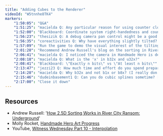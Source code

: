 ```yaml
---
title: "Adding Cubes to the Renderer"
videoId: "W5tnnhe8TK4"
markers:
    "1:50:05": "Q&A"
    "1:51:25": "macielda Q: Any particular reason for using counter clockwise for front faces (as opposed to clockwise)?"
    "1:52:00": "Blackboard: Coordinate system right-handedness and counter-clockwise winding"
    "1:56:23": "thesizik Q: A debug camera pan control might be a good idea"
    "1:56:35": "coreactivities Q: Why have everything slightly tilted? Wouldn't it make more sense to sort the assets according to their bottom or, if you're using 3D space, go for an orthogonal camera and using the Z position for sorting?"
    "1:57:09": "Run the game to demo the visual interest of the tilting [see Resources, Molly Rocket]"
    "2:01:28": "Recommend Andrew Russell's blog on the sorting in River City Ransom [see Resources, Andrew Russell]"
    "2:06:41": "macielda Q: I noticed the camera in Handmade Hero is defined by Camera X, Y, Z and P. Can I get X, Y and Z from a Quaternion? Is that a good idea? I mean, if you had Quaternions on Handmade Hero would you define the camera using a Quaternion and P?"
    "2:08:18": "macielda Q: What is the 'x' in b32x and u32x?"
    "2:08:41": "Blackboard: \"Exactly n bits\" vs \"At least n bits\""
    "2:13:47": "jezzi23 Q: How much time and effort do you spend preparing for each episode (e.g. what you're going to do, and which problems you foresee running into)? Or is it just the years of experience that allow you to do this without preparation?"
    "2:14:28": "macielda Q: Why b32x and not b1x or b8x? (I really don't know)"
    "2:15:46": "dudeinbasement1	Q: Can you do cubic splines sometime? [see Resources, YouTube]"
    "2:17:00": "Close it down"
---
```


## Resources

* Andrew Russell: '[How 2.5D Sorting Works in River City Ransom: Underground](http://andrewrussell.net/2016/06/how-2-5d-sorting-works-in-river-city-ransom-underground)'
* Molly Rocket, [Handmade Hero Art Progress](https://mollyrocket.com/news_0040.html)
* YouTube, [Witness Wednesday Part 10 - Interpolation](https://www.youtube.com/watch?v=S2fz4BS2J3Y)
